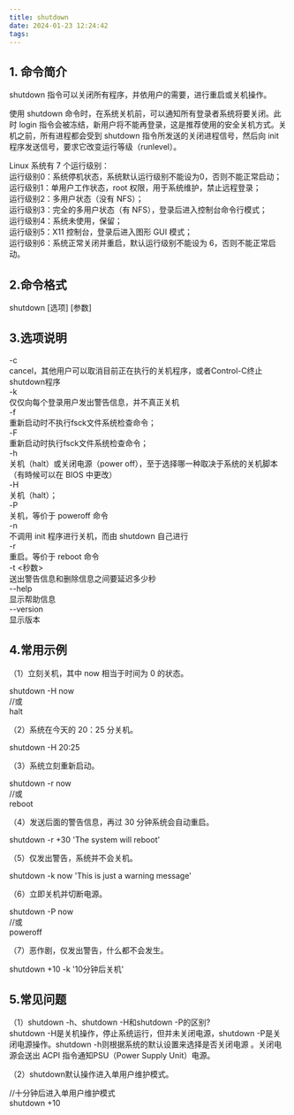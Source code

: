 ```yaml
---
title: shutdown
date: 2024-01-23 12:24:42
tags:
---
```


## 1.  命令简介

shutdown 指令可以关闭所有程序，并依用户的需要，进行重启或关机操作。

使用 shutdown 命令时，在系统关机前，可以通知所有登录者系统将要关闭。此时 login 指令会被冻结，新用户将不能再登录，这是推荐使用的安全关机方式。关机之前，所有进程都会受到 shutdown 指令所发送的关闭进程信号，然后向 init 程序发送信号，要求它改变运行等级（runlevel）。

Linux 系统有 7 个运行级别：\
运行级别0：系统停机状态，系统默认运行级别不能设为0，否则不能正常启动；\
运行级别1：单用户工作状态，root 权限，用于系统维护，禁止远程登录；\
运行级别2：多用户状态（没有 NFS）；\
运行级别3：完全的多用户状态（有 NFS），登录后进入控制台命令行模式；\
运行级别4：系统未使用，保留；\
运行级别5：X11 控制台，登录后进入图形 GUI 模式；\
运行级别6：系统正常关闭并重启，默认运行级别不能设为 6，否则不能正常启动。

## 2.命令格式

shutdown \[选项] \[参数]  

## 3.选项说明

\-c\
cancel，其他用户可以取消目前正在执行的关机程序，或者Control-C终止shutdown程序\
\-k\
仅仅向每个登录用户发出警告信息，并不真正关机\
\-f\
重新启动时不执行fsck文件系统检查命令；\
\-F\
重新启动时执行fsck文件系统检查命令；\
\-h\
关机（halt）或关闭电源（power off），至于选择哪一种取决于系统的关机脚本（有時候可以在 BIOS 中更改）\
\-H\
关机（halt）；\
\-P\
关机，等价于 poweroff 命令\
\-n\
不调用 init 程序进行关机，而由 shutdown 自己进行\
\-r\
重启。等价于 reboot 命令\
\-t <秒数>\
送出警告信息和删除信息之间要延迟多少秒\
\--help\
显示帮助信息\
\--version\
显示版本  

## 4.常用示例

（1）立刻关机，其中 now 相当于时间为 0 的状态。

shutdown -H now\
//或\
halt

（2）系统在今天的 20：25 分关机。

shutdown -H 20:25

（3）系统立刻重新启动。

shutdown -r now\
//或\
reboot

（4）发送后面的警告信息，再过 30 分钟系统会自动重启。

shutdown -r +30 'The system will reboot' 

（5）仅发出警告，系统并不会关机。

shutdown -k now 'This is just a warning message'

（6）立即关机并切断电源。

shutdown -P now\
//或\
poweroff

（7）恶作剧，仅发出警告，什么都不会发生。

shutdown +10 -k '10分钟后关机'

## 5.常见问题

（1）shutdown -h、shutdown -H和shutdown -P的区别?\
shutdown -H是关机操作，停止系统运行，但并未关闭电源，shutdown -P是关闭电源操作。shutdown -h则根据系统的默认设置来选择是否关闭电源 。关闭电源会送出 ACPI 指令通知PSU（Power Supply Unit）电源。

（2）shutdown默认操作进入单用户维护模式。

//十分钟后进入单用户维护模式\
shutdown +10
